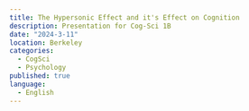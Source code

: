 ```yaml
---
title: The Hypersonic Effect and it's Effect on Cognition
description: Presentation for Cog-Sci 1B
date: "2024-3-11"
location: Berkeley
categories:
  - CogSci
  - Psychology
published: true
language: 
  - English
---
```


<script>
	import Hyper from "../../../lib/components/blog/hyper.svelte"
</script>

<Hyper id="4QvPSkAffIU"/>

